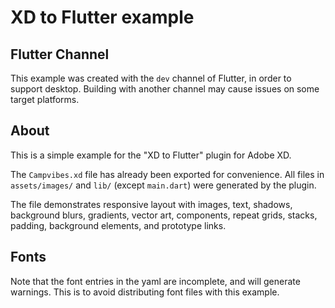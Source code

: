 # XD to Flutter example

## Flutter Channel
This example was created with the `dev` channel of Flutter, in order to support desktop. Building with another channel may cause issues on some target platforms.


## About
This is a simple example for the "XD to Flutter" plugin for Adobe XD.

The `Campvibes.xd` file has already been exported for convenience. All files in `assets/images/` and `lib/` (except `main.dart`) were generated by the plugin.

The file demonstrates responsive layout with images, text, shadows, background blurs, gradients, vector art, components, repeat grids, stacks, padding, background elements, and prototype links.

## Fonts
Note that the font entries in the yaml are incomplete, and will generate warnings. This is to avoid distributing font files with this example.
